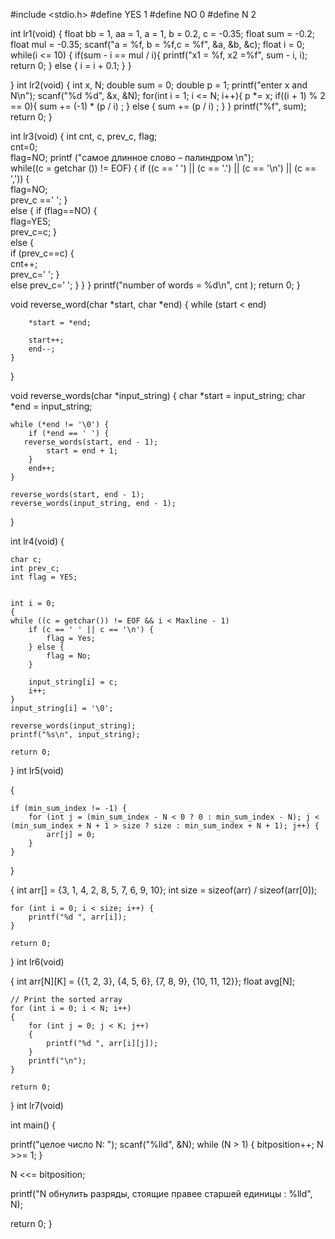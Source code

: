 #include <stdio.h>
#define YES 1 
#define NO 0 
#define N 2
 
int lr1(void)
{
    float bb = 1, aa = 1, a = 1, b = 0.2, c = -0.35;
    float sum = -0.2;
    float mul = -0.35;
    scanf("a = %f, b = %f,c = %f", &a, &b, &c);
    float i = 0;
    while(i <= 10)
        {
            if(sum - i == mul / i){
                printf("x1 = %f, x2 =%f", sum - i, i);
                return 0;
            } else {
                i = i + 0.1;
            }
        }
       
}
int lr2(void)
{
    int x, N;
    double sum = 0;
    double p = 1;
    printf("enter x and N\n");
    scanf("%d %d", &x, &N);
    for(int i = 1; i <= N; i++){
        p *= x;
        if((i + 1) % 2 == 0){
            sum += (-1) * (p / i) ;
        } else {
            sum += (p / i) ;
        }
    }
    printf("%f", sum);
    return 0;
}

int lr3(void)
{ 
    int cnt, c, prev_c, flag;    
    cnt=0;     
    flag=NO; 
    printf ("самое длинное слово – палиндром \n");    
    while((c = getchar ()) != EOF) 
    { 
        if ((c == ' ') || (c == '.') || (c == '\n') || (c == ',')) 
        {             
            flag=NO;             
            prev_c ==' '; 
        }         
        else 
        { 
            if (flag==NO) 
            {                
                flag=YES;                 
                prev_c=c; 
            }            
            else             {                
                if (prev_c==c) 
                {                     
                    cnt++;                     
                    prev_c=' '; 
                }                 
                else 
                    prev_c=' '; 
            } 
        } 
    } 
    printf("number of words = %d\n", cnt ); 
    return 0;
}

  void reverse_word(char *start, char *end) 
{
    while (start < end) 
       
        *start = *end;
     
        start++;
        end--;
    }
}

void reverse_words(char *input_string) {
    char *start = input_string;
    char *end = input_string;

    while (*end != '\0') {
        if (*end == ' ') {
       reverse_words(start, end - 1);
            start = end + 1;
        }
        end++;
    }

    reverse_words(start, end - 1);
    reverse_words(input_string, end - 1);
}


int lr4(void)
{


    char c;
    int prev_c;
    int flag = YES;

 
    int i = 0;
    {
    while ((c = getchar()) != EOF && i < Maxline - 1) 
        if (c == ' ' || c == '\n') {
            flag = Yes;
        } else {
            flag = No;
        }

        input_string[i] = c;
        i++;
    }
    input_string[i] = '\0';

    reverse_words(input_string);
    printf("%s\n", input_string);

    return 0;
    
}
int lr5(void)


{

    if (min_sum_index != -1) {
        for (int j = (min_sum_index - N < 0 ? 0 : min_sum_index - N); j < (min_sum_index + N + 1 > size ? size : min_sum_index + N + 1); j++) {
            arr[j] = 0;
        }
    }
}

 {
    int arr[] = {3, 1, 4, 2, 8, 5, 7, 6, 9, 10};
    int size = sizeof(arr) / sizeof(arr[0]);
    
  
    
    for (int i = 0; i < size; i++) {
        printf("%d ", arr[i]);
    }
    
    return 0;
    
}
int lr6(void)

{
    int arr[N][K] = {{1, 2, 3}, {4, 5, 6}, {7, 8, 9}, {10, 11, 12}};
    float avg[N];
    
    // Print the sorted array
    for (int i = 0; i < N; i++)
    {
        for (int j = 0; j < K; j++)
        {
            printf("%d ", arr[i][j]);
        }
        printf("\n");
    }
    
    return 0;
}
int lr7(void)

int main() 
{
 
 printf("целое число N: ");
 scanf("%lld", &N);
 while (N > 1) {
  bitposition++;
  N >>= 1;
 }
 
 N <<= bitposition;
 
 printf("N обнулить разряды, стоящие правее старшей единицы : %lld", N);
 
 return 0;
}
